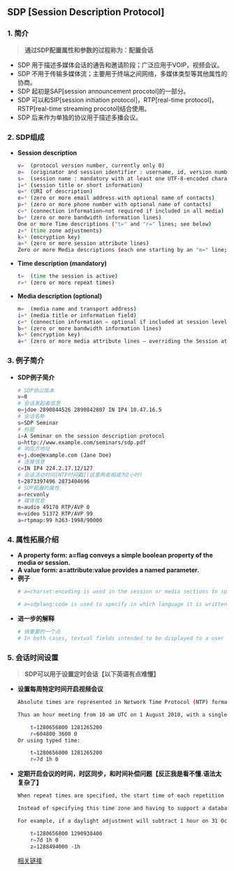 ## **SDP [Session Description Protocol]**

### **1. 简介**
> **通过SDP配置属性和参数的过程称为：配置会话**
- SDP 用于描述多媒体会话的通告和邀请阶段；广泛应用于VOIP，视频会议。
- SDP 不用于传输多媒体流；主要用于终端之间网络，多媒体类型等其他属性的协商。
- SDP 起初是SAP[session announcement procotol]的一部分。
- SDP 可以和SIP[session initiation protocol]，RTP[real-time protocol]，RSTP[real-time streaming procotol]结合使用。
- SDP 后来作为单独的协议用于描述多播会议。

### **2. SDP组成**
- **Session description**
    ```sh
    v=  (protocol version number, currently only 0)
    o=  (originator and session identifier : username, id, version number, network address)
    s=  (session name : mandatory with at least one UTF-8-encoded character)
    i=* (session title or short information)
    u=* (URI of description)
    e=* (zero or more email address with optional name of contacts)
    p=* (zero or more phone number with optional name of contacts)
    c=* (connection information—not required if included in all media)
    b=* (zero or more bandwidth information lines)
    One or more Time descriptions ("t=" and "r=" lines; see below)
    z=* (time zone adjustments)
    k=* (encryption key)
    a=* (zero or more session attribute lines)
    Zero or more Media descriptions (each one starting by an "m=" line; see below)
    ```

- **Time description (mandatory)**
    ```sh
    t=  (time the session is active)
    r=* (zero or more repeat times)
    ```

- **Media description (optional)**
    ```sh
    m=  (media name and transport address)
    i=* (media title or information field)
    c=* (connection information — optional if included at session level)
    b=* (zero or more bandwidth information lines)
    k=* (encryption key)
    a=* (zero or more media attribute lines — overriding the Session attribute lines)
    ```

### **3. 例子简介**
- **SDP例子简介**
    ```sh
    # SDP协议版本
    v=0
    # 会话发起者信息
    o=jdoe 2890844526 2890842807 IN IP4 10.47.16.5
    # 会话名称
    s=SDP Seminar
    # 标题
    i=A Seminar on the session description protocol
    u=http://www.example.com/seminars/sdp.pdf
    # 响应方地址
    e=j.doe@example.com (Jane Doe)
    # 连接信息
    c=IN IP4 224.2.17.12/127
    # 会话活动时间[NTP时间戳](这里两者相减为2小时) 
    t=2873397496 2873404696
    # SDP拓展的属性
    a=recvonly
    # 媒体信息
    m=audio 49170 RTP/AVP 0
    m=video 51372 RTP/AVP 99
    a=rtpmap:99 h263-1998/90000
    ```

### **4. 属性拓展介绍**
- **A property form: a=flag conveys a simple boolean property of the media or session.**
- **A value form: a=attribute:value provides a named parameter.**
- **例子**
    ```sh
    # a=charset:encoding is used in the session or media sections to specify another character encoding (as registered in the IANA registry[6]) than the recommended default UTF-8 for standard protocol keys whose values are containing a text intended to be displayed to a user.

    # a=sdplang:code is used to specify in which language it is written, Alternate texts in multiple languages may be carried in the protocol, and selected automatically by the user agent according to user preferences.
    ```
- **进一步的解释**
    ```sh
    # 很重要的一个点
    # In both cases, textual fields intended to be displayed to a user will be interpreted as opaque strings, but rendered to the user or application with the values indicated in the last occurrence of the charset and sdplang in the current media section, or otherwise their last value in the session section.
    ```

### **5. 会话时间设置**
> **SDP可以用于设置定时会话【以下英语有点难懂】**

- **设置每周特定时间开启视频会议**
    ```sh
    Absolute times are represented in Network Time Protocol (NTP) format (the number of seconds since 1900). If the stop time is 0 then the session is "unbounded." If the start time is also zero then the session is considered "permanent." Unbounded and permanent sessions are discouraged but not prohibited. Intervals can be represented with NTP times or in typed time: a value and time units (days ('d'), hours ('h'), minutes ('m') and seconds ('s')) sequence.

    Thus an hour meeting from 10 am UTC on 1 August 2010, with a single repeat time a week later at the same time can be represented as:

        t=1280656800 1281265200
        r=604800 3600 0
    Or using typed time:

        t=1280656800 1281265200
        r=7d 1h 0
    ```

- **定期开启会议的时间，时区同步，和时间补偿问题【反正我是看不懂.语法太复杂了】**
    ```sh
    When repeat times are specified, the start time of each repetition may need to be adjusted so that it will occur at the same local time in a specific time zone throughout the period between the start time and the stop time (which are still specified in NTP format in UTC).

    Instead of specifying this time zone and having to support a database of time zones for knowing when and where daylight adjustments will be needed, the repeat times are assumed to be all defined within the same time zone, and SDP supports the indication of NTP absolute times when a daylight offset (expressed in seconds or using a type time) will need to be applied to the repeated start time or end time falling at or after each daylight adjustment. All these offsets are relative to the start time, they are not cumulative. NTP supports this with the z= field which indicates a series of pairs, whose first item is the NTP absolute time when a daylight adjustment will occur, and the second item indicates the offset to apply relative to the absolute times computed with the r= field.

    For example, if a daylight adjustment will subtract 1 hour on 31 October 2010 at 3 am UTC (i.e. 60 days minus 7 hours after the start time on Sunday 1 August 2010 at 10am UTC), and this will be the only daylight adjustment to apply in the scheduled period which would occur between 1 August 2010 up to the 28 November 2010 at 10 am UTC (the stop time of the repeated 1h session which is repeated each week at the same local time, which occurs 88 days later), this can be specified as:

        t=1280656800 1290938400
        r=7d 1h 0
        z=1288494000 -1h
    ```

    [相关链接](https://en.wikipedia.org/wiki/Session_Description_Protocol)






















